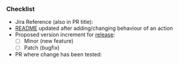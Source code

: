 <!-- markdownlint-disable-next-line MD041 -->
### Checklist

- Jira Reference (also in PR title):
- [README](/docs/README.md) updated after adding/changing behaviour of an action
- Proposed version increment for [release](/docs/README.md#release):
  - [ ] Minor (new feature)
  - [ ] Patch (bugfix)
- PR where change has been tested:
